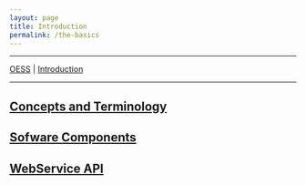 ```yaml
---
layout: page
title: Introduction
permalink: /the-basics
---
```


<hr/>
<p style="margin: 0"><a href="/">OESS</a> | <a href="/the-basics">Introduction</a></p>
<hr style="margin-bottom: 15px"/>

## <a href="/the-basics/concepts-and-terminology.html">Concepts and Terminology</a>

## <a href="/the-basics/oess-components.html">Sofware Components</a>

## <a href="/the-basics/oess-api.html">WebService API</a>
